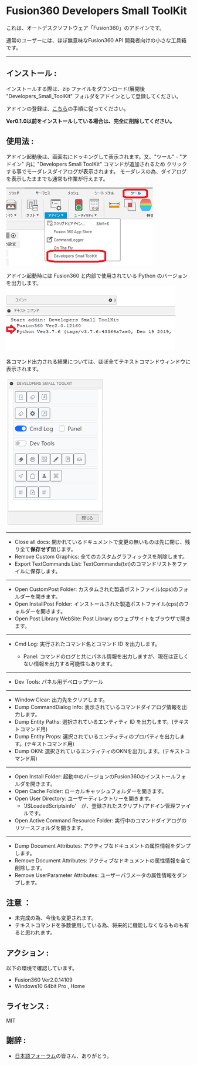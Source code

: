 # Fusion360 Developers Small ToolKit

これは、オートデスクソフトウェア「Fusion360」のアドインです。

通常のユーザーには、ほぼ無意味なFusion360 API 開発者向けの小さな工具箱です。

---

## インストール :

インストールする際は、zip ファイルをダウンロード/展開後 "Developers_Small_ToolKit" フォルダをアドインとして登録してください。

アドインの登録は、[こちら](https://kantoku.hatenablog.com/entry/2021/02/15/161734)の手順に従ってください。

**Ver0.1.0以前をインストールしている場合は、完全に削除してください。**

## 使用法 :

アドイン起動後は、画面右にドッキングして表示されます。又、"ツール" - "アドイン" 内に "Developers Small ToolKit" コマンドが追加されるため
クリックする事でモーダレスダイアログが表示されます。
モーダレスの為、ダイアログを表示したままでも通常も作業が行えます。

![Alt text](./resources/panel.png)

アドイン起動時には Fusion360 と内部で使用されている Python のバージョンを出力します。
![Alt text](./resources/dump_ver.png)

各コマンド出力される結果については、ほぼ全てテキストコマンドウィンドウに表示されます。

![Alt text](./resources/dialog.png)

---
- Close all docs: 開かれているドキュメントで変更の無いものは先に閉じ、残り全て**保存せず**閉じます。
- Remove Custom Graphics: 全てのカスタムグラフィックスを削除します。
- Export TextCommands List: TextCommands(txt)のコマンドリストをファイルに保存します。
---
- Open CustomPost Folder: カスタムされた製造ポストファイル(cps)のフォルダーを開きます。
- Open InstallPost Folder: インストールされた製造ポストファイル(cps)のフォルダーを開きます。
- Open Post Library WebSite: Post Library のウェブサイトをブラウザで開きます。
---
- Cmd Log: 実行されたコマンド名とコマンド ID を出力します。

  - Panel: コマンドのログと共にパネル情報を出力しますが、現在は正しくない情報を出力する可能性もあります。
---
- Dev Tools: パネル用デベロップツール
---
- Window Clear: 出力先をクリアします。
- Dump CommandDialog Info: 表示されているコマンドダイアログ情報を出力します。
- Dump Entity Paths: 選択されているエンティティ ID を出力します。(テキストコマンド用)
- Dump Entity Props: 選択されているエンティティのプロパティを出力します。(テキストコマンド用)
- Dump OKN: 選択されているエンティティのOKNを出力します。(テキストコマンド用)
---
- Open Install Folder: 起動中のバージョンのFusion360のインストールフォルダを開きます。
- Open Cache Folder: ローカルキャッシュフォルダーを開きます。
- Open User Directory: ユーザーディレクトリーを開きます。
  - 'JSLoadedScriptsinfo'　が、登録されたスクリプト/アドイン管理ファイルです。
- Open Active Command Resource Folder: 実行中のコマンドダイアログのリソースフォルダを開きます。
---
- Dump Document Attributes: アクティブなドキュメントの属性情報をダンプします。
- Remove Document Attributes: アクティブなドキュメントの属性情報を全て削除します。
- Remove UserParameter Attributes: ユーザーパラメータの属性情報をダンプします。

## 注意 ：

- 未完成の為、今後も変更されます。
- テキストコマンドを多数使用している為、将来的に機能しなくなるものも有ると思われます。

## アクション :

以下の環境で確認しています。

- Fusion360 Ver2.0.14109
- Windows10 64bit Pro , Home

## ライセンス :

MIT

## 謝辞 :

- [日本語フォーラム](https://forums.autodesk.com/t5/fusion-360-ri-ben-yu/bd-p/707)の皆さん、ありがとう。
